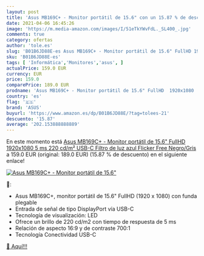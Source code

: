 ```yaml
---
layout: post
title: 'Asus MB169C+ - Monitor portátil de 15.6" con un 15.87 % de descuento'
date: 2021-04-06 16:45:26
image: 'https://m.media-amazon.com/images/I/51eTkYWvFdL._SL400_.jpg'
comments: true
category: ofertas
author: 'tole.es'
slug: 'B01B6JD88E-es Asus MB169C+ - Monitor portátil de 15.6" FullHD 1920x1080...'
sku: 'B01B6JD88E-es'
tags: [ 'Informática','Monitores','asus', ]
actualPrice: 159.0 EUR
currency: EUR
price: 159.0
comparePrice: 189.0 EUR
prodname: 'Asus MB169C+ - Monitor portátil de 15.6" FullHD  1920x1080  5 ms  220 cd/m²  USB-C  Filtro de luz azul  Flicker Free  Negro/Gris'
country: 'es'
flag: '🇪🇸'
brand: 'ASUS'
buyurl: 'https://www.amazon.es/dp/B01B6JD88E/?tag=tolees-21'
descuento: '15.87'
average: '202.153888888889'
---
```


En este momento está [Asus MB169C+ - Monitor portátil de 15.6" FullHD  1920x1080  5 ms  220 cd/m²  USB-C  Filtro de luz azul  Flicker Free  Negro/Gris](https://www.amazon.es/dp/B01B6JD88E/?tag=tolees-21) a 159.0 EUR (original: 189.0 EUR) (15.87 %  de descuento) en el siguiente enlace!

[![Asus MB169C+ - Monitor portátil de 15.6"](https://m.media-amazon.com/images/I/51eTkYWvFdL._SL400_.jpg)](https://www.amazon.es/dp/B01B6JD88E/?tag=tolees-21)

🔎:

- Asus MB169C+, monitor portátil de 15.6" FullHD (1920 x 1080) con funda plegable
- Entrada de señal de tipo DisplayPort vía USB-C
- Tecnología de visualización: LED
- Ofrece un brillo de 220 cd/m2 con tiempo de respuesta de 5 ms
- Relación de aspecto 16:9 y de contraste 700:1
- Tecnología Conectividad USB-C

[🛒 Aquí!!!](https://www.amazon.es/dp/B01B6JD88E/?tag=tolees-21)
